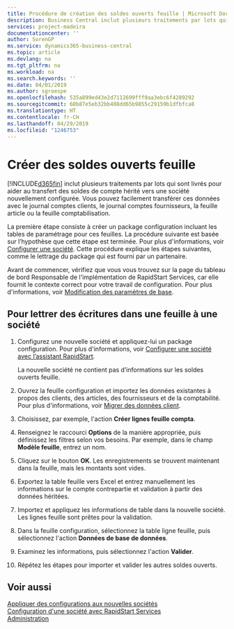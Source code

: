 ```yaml
---
title: Procédure de création des soldes ouverts feuille | Microsoft Docs
description: Business Central inclut plusieurs traitements par lots qui sont livrés pour aider au transfert des soldes de compte hérité vers une société nouvellement configurée. Vous pouvez facilement transférer ces données avec des validations de feuille.
services: project-madeira
documentationcenter: ''
author: SorenGP
ms.service: dynamics365-business-central
ms.topic: article
ms.devlang: na
ms.tgt_pltfrm: na
ms.workload: na
ms.search.keywords: ''
ms.date: 04/01/2019
ms.author: sgroespe
ms.openlocfilehash: 535a899ed43e2d7112699fff9aa3ebc6f4289292
ms.sourcegitcommit: 60b87e5eb32bb408dd65b9855c29159b1dfbfca8
ms.translationtype: HT
ms.contentlocale: fr-CH
ms.lasthandoff: 04/29/2019
ms.locfileid: "1246753"
---
```

# <a name="create-journal-opening-balances"></a>Créer des soldes ouverts feuille
[!INCLUDE[d365fin](includes/d365fin_md.md)] inclut plusieurs traitements par lots qui sont livrés pour aider au transfert des soldes de compte hérité vers une société nouvellement configurée. Vous pouvez facilement transférer ces données avec le journal comptes clients, le journal comptes fournisseurs, la feuille article ou la feuille comptabilisation.

La première étape consiste à créer un package configuration incluant les tables de paramétrage pour ces feuilles. La procédure suivante est basée sur l’hypothèse que cette étape est terminée. Pour plus d'informations, voir [Configurer une société](admin-set-up-company-configuration.md). Cette procédure explique les étapes suivantes, comme le lettrage du package qui est fourni par un partenaire.  

Avant de commencer, vérifiez que vous vous trouvez sur la page du tableau de bord Responsable de l'implémentation de RapidStart Services, car elle fournit le contexte correct pour votre travail de configuration. Pour plus d'informations, voir [Modification des paramètres de base](ui-change-basic-settings.md).

## <a name="to-apply-the-entries-in-a-journal-to-a-new-company"></a>Pour lettrer des écritures dans une feuille à une société  
1. Configurez une nouvelle société et appliquez-lui un package configuration. Pour plus d'informations, voir [Configurer une société avec l’assistant RapidStart](admin-how-to-configure-a-company-with-the-rapidstart-wizard.md).  

    La nouvelle société ne contient pas d’informations sur les soldes ouverts feuille.  

2. Ouvrez la feuille configuration et importez les données existantes à propos des clients, des articles, des fournisseurs et de la comptabilité. Pour plus d'informations, voir [Migrer des données client](admin-migrate-customer-data.md).  
3. Choisissez, par exemple, l'action **Créer lignes feuille compta**.  
4. Renseignez le raccourci **Options** de la manière appropriée, puis définissez les filtres selon vos besoins. Par exemple, dans le champ **Modèle feuille**, entrez un nom.  
5. Cliquez sur le bouton **OK**. Les enregistrements se trouvent maintenant dans la feuille, mais les montants sont vides.  
6. Exportez la table feuille vers Excel et entrez manuellement les informations sur le compte contrepartie et validation à partir des données héritées.
7. Importez et appliquez les informations de table dans la nouvelle société. Les lignes feuille sont prêtes pour la validation.  
8. Dans la feuille configuration, sélectionnez la table ligne feuille, puis sélectionnez l'action **Données de base de données**.  
9. Examinez les informations, puis sélectionnez l'action **Valider**.  
10. Répétez les étapes pour importer et valider les autres soldes ouverts.  

## <a name="see-also"></a>Voir aussi  
[Appliquer des configurations aux nouvelles sociétés](admin-apply-configuration-to-new-companies.md)  
[Configuration d'une société avec RapidStart Services](admin-set-up-a-company-with-rapidstart.md)  
[Administration](admin-setup-and-administration.md)
